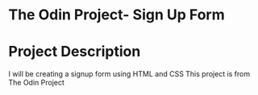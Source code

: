 # The Odin Project- Sign Up Form

# Project Description
I will be creating a signup form using HTML and CSS 
This project is from The Odin Project